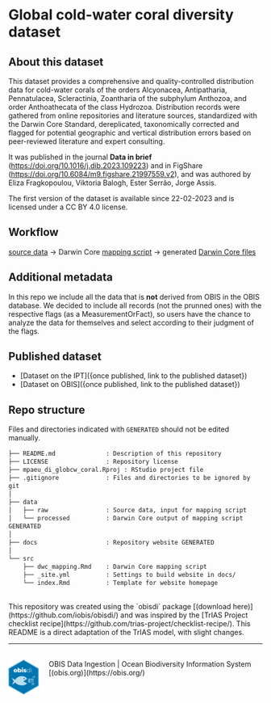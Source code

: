 # Global cold-water coral diversity dataset

## About this dataset

This dataset provides a comprehensive and quality-controlled distribution data for cold-water corals of the orders Alcyonacea, Antipatharia, Pennatulacea, Scleractinia, Zoantharia of the subphylum Anthozoa, and order Anthoathecata of the class Hydrozoa. Distribution records were gathered from online repositories and literature sources, standardized with the Darwin Core Standard, dereplicated, taxonomically corrected and flagged for potential geographic and vertical distribution errors based on peer-reviewed literature and expert consulting.

It was published in the journal __Data in brief__ (https://doi.org/10.1016/j.dib.2023.109223) and in FigShare (https://doi.org/10.6084/m9.figshare.21997559.v2), and was authored by Eliza Fragkopoulou, Viktoria Balogh, Ester Serrão, Jorge Assis.

The first version of the dataset is available since 22-02-2023 and is licensed under a CC BY 4.0 license.

## Workflow

[source data](https://github.com/iobis/mpaeu_di_globcw_coral/tree/master/data/raw) → Darwin Core [mapping script](https://github.com/iobis/mpaeu_di_globcw_coral/blob/master/src/obisdi_general.Rmd) → generated [Darwin Core files](https://github.com/iobis/mpaeu_di_globcw_coral/tree/master/data/processed)

## Additional metadata

In this repo we include all the data that is __not__ derived from OBIS in the OBIS database. We decided to include all records (not the prunned ones) with the respective flags (as a MeasurementOrFact), so users have the chance to analyze the data for themselves and select according to their judgment of the flags.

## Published dataset

* [Dataset on the IPT]({once published, link to the published dataset})
* [Dataset on OBIS]({once published, link to the published dataset})

## Repo structure

Files and directories indicated with `GENERATED` should not be edited manually.

```
├── README.md              : Description of this repository
├── LICENSE                : Repository license
├── mpaeu_di_globcw_coral.Rproj : RStudio project file
├── .gitignore             : Files and directories to be ignored by git
│
├── data
│   ├── raw                : Source data, input for mapping script
│   └── processed          : Darwin Core output of mapping script GENERATED
│
├── docs                   : Repository website GENERATED
│
└── src
    ├── dwc_mapping.Rmd    : Darwin Core mapping script
    ├── _site.yml          : Settings to build website in docs/
    └── index.Rmd          : Template for website homepage
```
<!-- Please don't edit below this line -->
<!-- PACKAGE DETAILS -->
<br>
<!--INSTITUTIONAL_DETAILS-->
<!--FUNDING_DETAILS-->
This repository was created using the
`obisdi` package [(download here)](https://github.com/iobis/obisdi/) and was inspired by the [TrIAS Project checklist recipe](https://github.com/trias-project/checklist-recipe/). This README is a direct adaptation of the TrIAS model, with slight changes.
<hr>
<br>  
<img style="float: left; margin-right: 20px;" src="src/static/obisdi_logo.png" width="60">
OBIS Data Ingestion | Ocean Biodiversity Information System [(obis.org)](https://obis.org/)

